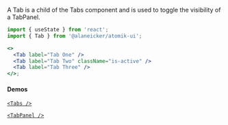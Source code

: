 A Tab is a child of the Tabs component and is used to toggle the visibility of a TabPanel.

```jsx
import { useState } from 'react';
import { Tab } from '@alaneicker/atomik-ui';

<>
  <Tab label="Tab One" />
  <Tab label="Tab Two" className="is-active" />
  <Tab label="Tab Three" />
</>;
```

#### Demos

[`<Tabs />`](/#/Content/Tabs)

[`<TabPanel />`](/#/Content/TabPanel)
